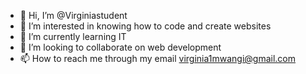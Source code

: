 - 👋 Hi, I’m @Virginiastudent
- 👀 I’m interested in knowing how to code and create websites
- 🌱 I’m currently learning IT
- 💞️ I’m looking to collaborate on web development
- 📫 How to reach me through my email virginia1mwangi@gmail.com

<!---
Virginiastudent/Virginiastudent is a sstudent special for repository because its `README.md` (this file) appears on your GitHub profile.
You can click the Preview link to take a look at your changes.
--->
